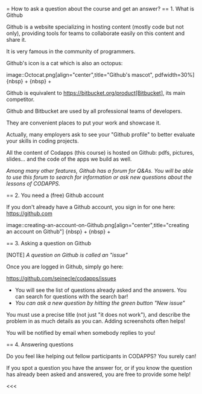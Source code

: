 = How to ask a question about the course and get an answer?
== 1. What is Github

Github is a website specializing in hosting content (mostly code but not only), providing tools for teams to collaborate easily on this content and share it.

It is very famous in the community of programmers.

Github's icon is a cat which is also an octopus:

image::Octocat.png[align="center",title="Github's mascot", pdfwidth=30%]
{nbsp} +
{nbsp} +

Github is equivalent to https://bitbucket.org/product[Bitbucket], its main competitor.

Github and Bitbucket are used by all professional teams of developers.

They are convenient places to put your work and showcase it.

Actually, many employers ask to see your "Github profile" to better evaluate your skills in coding projects.

All the content of Codapps (this course) is hosted on Github: pdfs, pictures, slides... and the code of the apps we build as well.

*Among many other features, Github has a forum for Q&As.
You will be able to use this forum to search for information or ask new questions about the lessons of CODAPPS.*

== 2. You need a (free) Github account

If you don't already have a Github account, you sign in for one here: https://github.com

image::creating-an-account-on-Github.png[align="center",title="creating an account on Github"]
{nbsp} +
{nbsp} +

== 3. Asking a question on Github

[NOTE]
*A question on Github is called an "issue"*

Once you are logged in Github, simply go here:

https://github.com/seinecle/codapps/issues

- You will see the list of questions already asked and the answers. You can search for questions with the search bar!
- *You can ask a new question by hitting the green button "New issue"*

You must use a precise title (not just "it does not work"), and describe the problem in as much details as you can. Adding screenshots often helps!

You will be notified by email when somebody replies to you!

== 4. Answering questions

Do you feel like helping out fellow participants in CODAPPS? You surely can!

If you spot a question you have the answer for, or if you know the question has already been asked and answered, you are free to provide some help!


<<<
